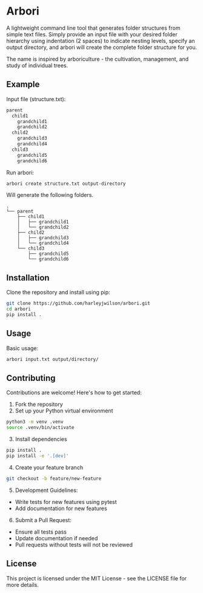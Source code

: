 # Arbori

A lightweight command line tool that generates folder structures from simple text files. Simply provide an input file with your desired folder hierarchy using indentation (2 spaces) to indicate nesting levels, specify an output directory, and arbori will create the complete folder structure for you.

The name is inspired by arboriculture - the cultivation, management, and study of individual trees.

## Example

Input file (structure.txt):

```txt
parent
  child1
    grandchild1
    grandchild2
  child2
    grandchild3
    grandchild4
  child3
    grandchild5
    grandchild6
```

Run arbori:

```bash
arbori create structure.txt output-directory
```

Will generate the following folders.

```
.
└── parent
    ├── child1
    │   ├── grandchild1
    │   └── grandchild2
    ├── child2
    │   ├── grandchild3
    │   └── grandchild4
    └── child3
        ├── grandchild5
        └── grandchild6
```

## Installation

Clone the repository and install using pip:

```bash
git clone https://github.com/harleyjwilson/arbori.git
cd arbori
pip install .
```

## Usage

Basic usage:

```bash
arbori input.txt output/directory/
```

## Contributing

Contributions are welcome! Here's how to get started:

1. Fork the repository
2. Set up your Python virtual environment

```bash
python3 -m venv .venv
source .venv/bin/activate
```

3. Install dependencies

```bash
pip install .
pip install -e '.[dev]'
```

4. Create your feature branch

```bash
git checkout -b feature/new-feature
```

5. Development Guidelines:

- Write tests for new features using pytest
- Add documentation for new features

6. Submit a Pull Request:

- Ensure all tests pass
- Update documentation if needed
- Pull requests without tests will not be reviewed

## License

This project is licensed under the MIT License - see the LICENSE file for more details.
